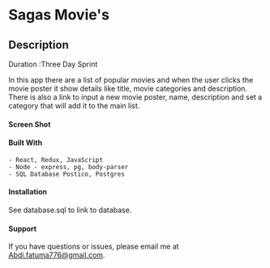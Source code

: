 # Sagas Movie's



## Description
Duration :Three Day Sprint

In this app there are a list of popular movies and when the user clicks the movie poster it show details like title, movie categories and description. There is also a link to input a new movie poster, name, description and set a category that will add it to the main list.



#### Screen Shot




#### Built With
    - React, Redux, JavaScript
    - Node - express, pg, body-parser
    - SQL Database Postico, Postgres

#### Installation
See database.sql to link to database.


#### Support
If you have questions or issues, please email me at Abdi.fatuma776@gmail.com.

